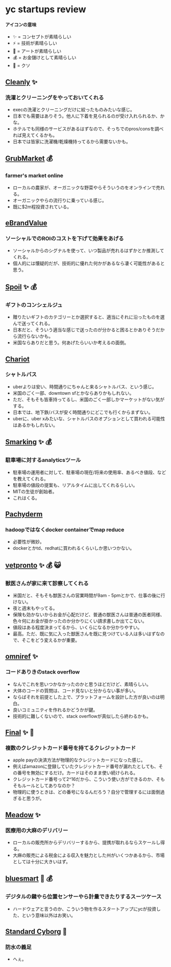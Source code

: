 # yc startups review

#### アイコンの意味

- :sparkles: = コンセプトが素晴らしい
- :zap: = 技術が素晴らしい
- :sparkling_heart: = アートが素晴らしい
- :moneybag: = お金儲けとして素晴らしい
- :shit: = クソ


## [Cleanly](http://www.getcleanly.com/) :sparkles:

### 洗濯とクリーニングをやっておいてくれる

- execの洗濯とクリーニングだけに絞ったものみたいな感じ。
- 日本でも需要はありそう。他人に下着を見られるのが受け入れられるか、かな。
- ホテルでも同様のサービスがあるはずなので、そっちでのpros/consを調べれば見えてくるかも。
- 日本では皆家に洗濯機/乾燥機持ってるから需要ないかも。


## [GrubMarket](https://www.grubmarket.com/) :moneybag:

### farmer's market online

- ローカルの農家が、オーガニックな野菜やらそういうのをオンラインで売れる。
- オーガニックやらの流行りに乗っている感じ。
- 既に$2m程投資されている。


## [eBrandValue](http://www.ebrandvalue.com/)

### ソーシャルでのROIのコストを下げて効果をあげる

- ソーシャルからのシグナルを使って、いつ製品が売れるはずかとか推測してくれる。
- 個人的には懐疑的だが、技術的に優れた何かがあるなら凄く可能性があると思う。


## [Spoil](https://www.spoil.io/) :sparkles: :moneybag:

### ギフトのコンシェルジュ

- 贈りたいギフトのカテゴリーとか選択すると、適当にそれに沿ったものを選んで送ってくれる。
- 日本だと、そういう適当な感じで送ったのが分かると困るとかありそうだから流行らないかも。
- 米国ならありだと思う。何あげたらいいか考えるの面倒。


## [Chariot](https://www.chariotsf.com/)

### シャトルバス

- uberよりは安い、時間通りにちゃんと来るシャトルバス、という感じ。
- 米国のごく一部、downtown sfとかならありかもしれない。
- ただ、そもそも皆車持ってるし、米国のごく一部しかマーケットがない気がする。
- 日本では、地下鉄/バスが安く時間通りにどこでも行くからまずない。
- uberに、uber xみたいな、シャトルバスのオプションとして買われる可能性はあるかもしれない。


## [Smarking](http://smarking.net/) :sparkles: :moneybag:

### 駐車場に対するanalyticsツール

- 駐車場の運用者に対して、駐車場の現在/将来の使用率、あるべき値段、などを教えてくれる。
- 駐車場の値段の提案も、リアルタイムに出してくれるらしい。
- MITの生徒が創始者。
- これはくる。


## [Pachyderm](http://www.pachyderm.io/)

### hadoopではなくdocker containerでmap reduce

- 必要性が微妙。
- dockerとかtd、redhatに買われるくらいしか思いつかない。


## [vetpronto](http://www.vetpronto.com/) :sparkles: :moneybag: :smiley_cat:

### 獣医さんが家に来て診察してくれる

- 米国だと、そもそも獣医さんの営業時間が9am - 5pmとかで、仕事の後に行けない。
- 夜と週末もやってる。
- 保険も効かないからお金が心配だけど、普通の獣医さんは普通の医者同様、色々何にお金が掛かったのか分かりにくい請求書しか出てこない。
- 値段はある程度決まってるから、いくらになるか分かりやすい。
- 最高。ただ、既に気に入った獣医さんを既に見つけている人は多いはずなので、そこをどう変えるかが重要。


## [omniref](https://www.omniref.com/) :sparkles:

### コードありきのstack overflow

- なんでこれを思いつかなかったのかと思うほどだけど、素晴らしい。
- 大体のコードの質問は、コード見ないと分からない事が多い。
- ならばそれを前提とした上で、プラットフォームを設計した方が良いのは明白。
- 良いコミュニティを作れるかどうかが鍵。
- 技術的に難しくないので、stack overflowが真似したら終わるかも。


## [Final](https://getfinal.com/) :sparkles: :sparkling_heart:

### 複数のクレジットカード番号を持てるクレジットカード

- apple payの決済方法が物理的なクレジットカードになった感じ。
- 例えばamazonに登録していたクレジットカード番号が漏れたとしても、その番号を無効にするだけ。カードはそのまま使い続けられる。
- クレジットカード番号って2^16だから、こういう使い方ができるのか、そもそもルールとしてありなのか？
- 物理的に使うときは、どの番号になるんだろう？自分で管理するには面倒過ぎると思うが。


## [Meadow](https://getmeadow.com/) :sparkles:

### 医療用の大麻のデリバリー

- ローカルの販売所からデリバリーするから、提携が取れるならスケールし得る。
- 大麻の販売による税金による収入を魅力とした州がいくつかあるから、市場としては十分に大きいはず。


## [bluesmart](http://bluesmart.com/) :shit: :moneybag:

### デジタルの鍵やら位置センサーやら計量できたりするスーツケース

- ハードウェアと言うのか、こういう物を作るスタートアップにycが投資した、という意味以外はお笑い。


## [Standard Cyborg](http://www.standardcyborg.com/) :shit:

### 防水の義足

- へぇ。
